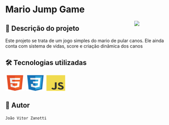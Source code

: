 # Mario Jump Game
<div style="display: inline_block">
  <img src="https://i.pinimg.com/originals/7e/fe/39/7efe398a7a931b2a4e0298285492b1d0.png" width="100px" align="right">
</div>

## 📄 Descrição do projeto
Este projeto se trata de um jogo simples do mario de pular canos. Ele ainda conta com sistema de vidas, score e criação dinâmica dos canos

## 🛠 Tecnologias utilizadas
<div>
  <img alt="HTML" height="50" width="60" src="https://raw.githubusercontent.com/devicons/devicon/master/icons/html5/html5-original.svg">
 <img alt="CSS" height="50" width="60" src="https://raw.githubusercontent.com/devicons/devicon/master/icons/css3/css3-original.svg">
 <img alt="JavaScript" height="50" width="60" src="https://raw.githubusercontent.com/devicons/devicon/master/icons/javascript/javascript-original.svg">
</div>

## 🚧 Autor
`João Vitor Zanotti` 
